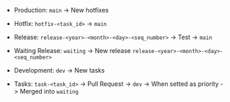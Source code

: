 - Production: `main` -> New hotfixes
- Hotfix: `hotfix-<task_id>` -> `main`

- Release: `release-<year>-<month>-<day>-<seq_number>` -> Test -> `main`

- Waiting Release: `waiting` -> New release `release-<year>-<month>-<day>-<seq_number>`
- Development: `dev` -> New tasks

- Tasks: `task-<task_id>` -> Pull Request -> `dev` -> When setted as priority ->  Merged into `waiting`